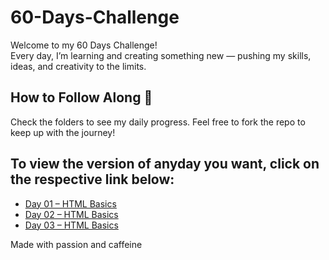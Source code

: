 # 60-Days-Challenge

Welcome to my 60 Days Challenge!  
Every day, I’m learning and creating something new — pushing my skills, ideas, and creativity to the limits.

## How to Follow Along 👀  
Check the folders to see my daily progress. Feel free to fork the repo to keep up with the journey!
## To view the version of anyday you want, click on the respective link below:
- [Day 01 – HTML Basics](https://github.com/Adarsha23/60-Days-Challenge/commit/22e622f3562a8cc69f1e509fa61dc92b58663d00)
- [Day 02 – HTML Basics](https://github.com/Adarsha23/60-Days-Challenge/commit/f25de316ee6ea4e04838a327cc79497741001438)
- [Day 03 – HTML Basics](https://github.com/Adarsha23/60-Days-Challenge/commit/22e622f3562a8cc69f1e509fa61dc92b58663d00)

Made with passion and caffeine

